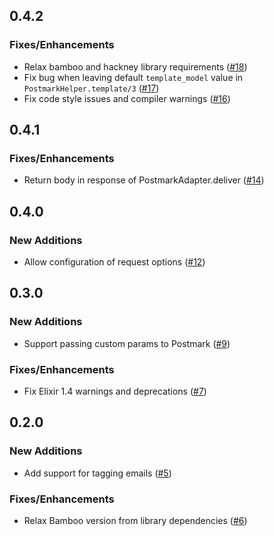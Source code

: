 ## 0.4.2

### Fixes/Enhancements

* Relax bamboo and hackney library requirements ([#18])
* Fix bug when leaving default `template_model` value in `PostmarkHelper.template/3` ([#17])
* Fix code style issues and compiler warnings ([#16])

[#16]: https://github.com/pablo-co/bamboo_postmark/pull/16
[#17]: https://github.com/pablo-co/bamboo_postmark/pull/17
[#18]: https://github.com/pablo-co/bamboo_postmark/pull/18

## 0.4.1

### Fixes/Enhancements

* Return body in response of PostmarkAdapter.deliver ([#14])

[#14]: https://github.com/pablo-co/bamboo_postmark/pull/14

## 0.4.0

### New Additions

* Allow configuration of request options ([#12])

[#12]: https://github.com/pablo-co/bamboo_postmark/pull/12

## 0.3.0

### New Additions

* Support passing custom params to Postmark ([#9])

### Fixes/Enhancements

* Fix Elixir 1.4 warnings and deprecations ([#7])

[#9]: https://github.com/pablo-co/bamboo_postmark/pull/9
[#7]: https://github.com/pablo-co/bamboo_postmark/pull/7

## 0.2.0

### New Additions

* Add support for tagging emails ([#5])

### Fixes/Enhancements

* Relax Bamboo version from library dependencies ([#6])

[#5]: https://github.com/pablo-co/bamboo_postmark/pull/5
[#6]: https://github.com/pablo-co/bamboo_postmark/pull/6
